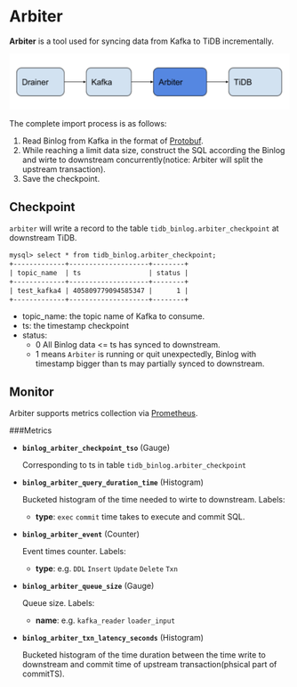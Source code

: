 Arbiter
==========

**Arbiter** is a tool used for syncing data from Kafka to TiDB incrementally.

![](./arbiter.png)

The complete import process is as follows:

1. Read Binlog from Kafka in the format of [Protobuf](https://github.com/pingcap/tidb-tools/blob/master/tidb-binlog/slave_binlog_proto/proto/binlog.proto).
2. While reaching a limit data size, construct the SQL according the Binlog and wirte to downstream concurrently(notice: Arbiter will split the upstream transaction).
3. Save the checkpoint.


## Checkpoint
`arbiter` will write a record to the table `tidb_binlog.arbiter_checkpoint` at downstream TiDB.
```
mysql> select * from tidb_binlog.arbiter_checkpoint;
+-------------+--------------------+--------+
| topic_name  | ts                 | status |
+-------------+--------------------+--------+
| test_kafka4 | 405809779094585347 |      1 |
+-------------+--------------------+--------+
```
- topic_name: the topic name of Kafka to consume.
- ts: the timestamp checkpoint
- status:
	* 0
	All Binlog data <= ts has synced to downstream.
	* 1
	means `Arbiter` is running or quit unexpectedly, Binlog with timestamp bigger than ts may partially synced to downstream.



## Monitor

Arbiter supports metrics collection via [Prometheus](https://prometheus.io/).

###Metrics

* **`binlog_arbiter_checkpoint_tso`** (Gauge)

	Corresponding to ts in table `tidb_binlog.arbiter_checkpoint`

* **`binlog_arbiter_query_duration_time`** (Histogram)

	Bucketed histogram of the time needed to wirte to downstream. Labels:

	* **type**: `exec` `commit` time takes to execute and commit SQL.

* **`binlog_arbiter_event`** (Counter)

	Event times counter. Labels:

	* **type**: e.g. `DDL` `Insert` `Update` `Delete` `Txn`

* **`binlog_arbiter_queue_size`** (Gauge)

	Queue size. Labels:
	
	* **name**: e.g. `kafka_reader` `loader_input`

* **`binlog_arbiter_txn_latency_seconds`** (Histogram)

	Bucketed histogram of the time duration between the time write to downstream and commit time of upstream transaction(phsical part of commitTS).


